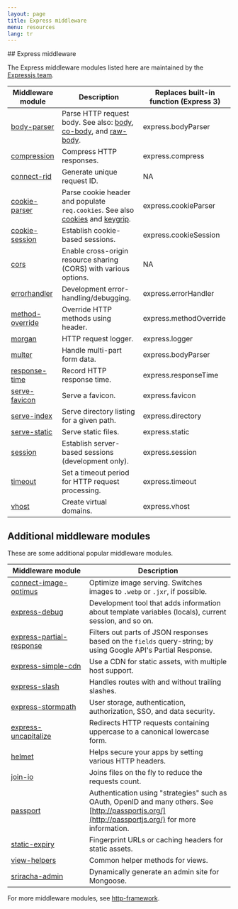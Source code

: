 ```yaml
---
layout: page
title: Express middleware
menu: resources
lang: tr
---
```

<div id="page-doc" markdown="1">
## Express middleware

The Express middleware modules listed here are maintained by the
[Expressjs team](https://github.com/orgs/expressjs/people).

|Middleware module | Description | Replaces built-in function (Express 3)|
|---------------------------|---------------------|----------------------|
| [body-parser](/resources/middleware/body-parser.html) | Parse HTTP request body. See also: [body](https://github.com/raynos/body), [co-body](https://github.com/visionmedia/co-body), and  [raw-body](https://github.com/stream-utils/raw-body). | express.bodyParser |
| [compression](/resources/middleware/compression.html) | Compress HTTP responses. | express.compress |
| [connect-rid](/resources/middleware/connect-rid.html) | Generate unique request ID. | NA |
| [cookie-parser](/resources/middleware/cookie-parser.html) | Parse cookie header and populate `req.cookies`. See also [cookies](https://github.com/jed/cookies) and [keygrip](https://github.com/jed/keygrip). | express.cookieParser|
| [cookie-session](/resources/middleware/cookie-session.html) | Establish cookie-based sessions.| express.cookieSession |
| [cors](/resources/middleware/cors.html) | Enable cross-origin resource sharing (CORS) with various options.| NA
| [errorhandler](/resources/middleware/errorhandler.html) |Development error-handling/debugging. |express.errorHandler |
| [method-override](/resources/middleware/method-override.html) |Override HTTP methods using header. |express.methodOverride |
| [morgan](/resources/middleware/morgan.html) | HTTP request logger. | express.logger |
| [multer](/resources/middleware/multer.html) | Handle multi-part form data. | express.bodyParser |
| [response-time](/resources/middleware/response-time.html) |  Record HTTP response time. |express.responseTime |
| [serve-favicon](/resources/middleware/serve-favicon.html) | Serve a favicon. |express.favicon |
| [serve-index](/resources/middleware/serve-index.html) | Serve directory listing for a given path.| express.directory |
| [serve-static](/resources/middleware/serve-static.html) |Serve static files. |express.static |
| [session](/resources/middleware/session.html) | Establish server-based sessions (development only). | express.session |
| [timeout](/resources/middleware/timeout.html) | Set a timeout period for HTTP request processing.|express.timeout |
| [vhost](/resources/middleware/vhost.html) |Create virtual domains.|express.vhost|

<!--
- express.limit
  - [raw-body](https://github.com/stream-utils/raw-body)
- express.multipart
  - [connect-busboy](https://github.com/mscdex/connect-busboy)
  - [connect-multiparty](https://github.com/superjoe30/connect-multiparty)
- express.query
  - [qs](https://github.com/visionmedia/node-querystring)
- express.staticCache
  - [st](https://github.com/isaacs/st)
  - [connect-static](https://github.com/andrewrk/connect-static)
-->

## Additional middleware modules

These are some additional popular middleware modules.

|Middleware&nbsp;module | Description |
|---------------------------|---------------------|
| [connect-image-optimus](https://github.com/msemenistyi/connect-image-optimus) | Optimize image serving. Switches images to `.webp` or `.jxr`, if possible.|
| [express-debug](https://github.com/devoidfury/express-debug) | Development tool that adds information about template variables (locals), current session, and so on.|
| [express-partial-response](https://github.com/nemtsov/express-partial-response) | Filters out parts of JSON responses based on the `fields` query-string; by using Google API's Partial Response.|
| [express-simple-cdn](https://github.com/jamiesteven/express-simple-cdn) | Use a CDN for static assets, with multiple host support.|
| [express-slash](https://github.com/ericf/express-slash) | Handles routes with and without trailing slashes.|
| [express-stormpath](https://github.com/stormpath/stormpath-express) | User storage, authentication, authorization, SSO, and data security.|
| [express-uncapitalize](https://github.com/jamiesteven/express-uncapitalize) | Redirects HTTP requests containing uppercase to a canonical lowercase form.|
| [helmet](https://github.com/helmetjs/helmet) |Helps secure your apps by setting various HTTP headers.|
| [join-io](https://github.com/coderaiser/join-io) | Joins files on the fly to reduce the requests count.|
| [passport](https://github.com/jaredhanson/passport) | Authentication using "strategies" such as OAuth, OpenID and many others.  See [http://passportjs.org/](http://passportjs.org/) for more information.|
| [static-expiry](https://github.com/paulwalker/connect-static-expiry) | Fingerprint URLs or caching headers for static assets.|
| [view-helpers](https://github.com/madhums/node-view-helpers) | Common helper methods for views.|
| [sriracha-admin](https://github.com/hdngr/siracha) | Dynamically generate an admin site for Mongoose. |

For more middleware modules, see [http-framework](https://github.com/Raynos/http-framework/wiki/Modules).
</div>

